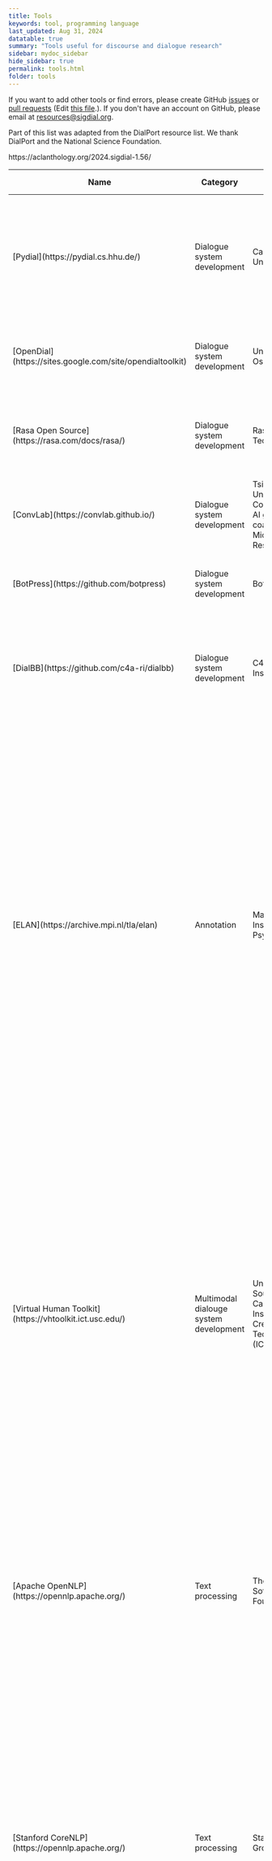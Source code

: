 ```yaml
---
title: Tools
keywords: tool, programming language
last_updated: Aug 31, 2024
datatable: true
summary: "Tools useful for discourse and dialogue research"
sidebar: mydoc_sidebar
hide_sidebar: true
permalink: tools.html
folder: tools
---
```


If you want to add other tools or find errors, please create GitHub [issues](https://github.com/sigdial/sigdial-resources/issues) or [pull requests](https://github.com/sigdial/sigdial-resources/pulls) (Edit [this file](https://github.com/sigdial/sigdial-resources/blob/gh-pages/pages/tools/tools.md).). If you don't have an account on GitHub, please email at <resources@sigdial.org>.


Part of this list was adapted from the DialPort resource list. We thank DialPort and the National Science Foundation.


<div class="datatable-begin"></div>
<table>
<colgroup>
<col width="15%" />
<col width="15%" />
<col width="15%" />
<col width="15%" />
<col width="25%" />
<col width="15%" />
</colgroup>
<thead>
<tr class="header">
<th>Name</th>
<th>Category</th>
<th>Developer</th>
<th>Programming Language</th>
<th>Belief Description</th>
<th>Paper</th>
</tr>
</thead>
<tbody>
<tr>
<td markdown="span">[Pydial](https://pydial.cs.hhu.de/)</td>
<td markdown="span">Dialogue system development</td>
<td markdown="span">Cambridge University</td>
<td markdown="span">Python</td>
<td markdown="span">An open-source end-to-end statistical spoken dialogue system toolkit which provides implementations of statistical approaches for all dialogue system modules. </td>
<td markdown="span">[Ultes et al. 2017](https://aclanthology.org/P17-4013/)</td>
</tr>
<tr>
<td markdown="span">[OpenDial](https://sites.google.com/site/opendialtoolkit)</td>
<td markdown="span">Dialogue system development</td>
<td markdown="span">University of Oslo</td>
<td markdown="span">Java</td>
<td markdown="span">A Java-based, domain-independent toolkit for developing spoken dialogue systems. </td>
<td markdown="span">[Lison and Kennington, 2016](https://aclanthology.org/P16-4012/)</td>
</tr>

<tr>
<td markdown="span">[Rasa Open Source](https://rasa.com/docs/rasa/)</td>
<td markdown="span">Dialogue system development</td>
<td markdown="span">Rasa Technologies</td>
<td markdown="span">Python</td>
<td markdown="span">The most popular open source framework for building chat and voice-based AI assistants.</td>
<td markdown="span">[Bocklisch et al., 2017](https://arxiv.org/abs/1712.05181)</td>
</tr>

<tr>
<td markdown="span">[ConvLab](https://convlab.github.io/)</td>
<td markdown="span">Dialogue system development</td>
<td markdown="span">Tsinghua University Conversational AI group (THU-coai) and Microsoft Research (MSR)</td>
<td markdown="span">Python</td>
<td markdown="span">A flexible dialog system platform based on a unified data format for task-oriented dialog (TOD) datasets.</td>
<td markdown="span">[Zhu et al. 2023](https://aclanthology.org/2023.emnlp-demo.9/)</td>
</tr>
<tr>
<td markdown="span">[BotPress](https://github.com/botpress)</td>
<td markdown="span">Dialogue system development</td>
<td markdown="span">Botpress, Inc.</td>
<td markdown="span">TypeScript</td>
<td markdown="span">The standard developer stack to build, run, and improve conversational AI applications. </td>
<td markdown="span"></td>
</tr>

<tr>
<td markdown="span">[DialBB](https://github.com/c4a-ri/dialbb)</td>
<td markdown="span">Dialogue system development</td>
<td markdown="span">C4A Research Institute, Inc.</td>
<td markdown="span">Python</td>
<td markdown="span">A framework for building dialogue systems. It has been developed as an information technology educational material.</td>
https://aclanthology.org/2024.sigdial-1.56/
<td markdown="span">[Nakano et al. 2024](https://aclanthology.org/2024.sigdial-1.56/)</td>
</tr>

<tr>
<td markdown="span">[ELAN](https://archive.mpi.nl/tla/elan)</td>
<td markdown="span">Annotation</td>
<td markdown="span">Max Planck Institute for Psycholinguistics</td>
<td markdown="span">Java</td>
<td markdown="span">Enables adding an unlimited number of textual annotations to audio and/or video recordings. An annotation can be a sentence, word or gloss, a comment, translation or a description of any feature observed in the media. Annotations can be created on multiple layers, called tiers. Tiers can be hierarchically interconnected. An annotation can either be time-aligned to the media or it can refer to other existing annotations. The content of annotations consists of Unicode text and annotation documents are stored in an XML format (EAF).</td>
<td markdown="span">[Wittenburg et al. 2006](https://aclanthology.org/L06-1082/)</td>
</tr>


<tr>
<td markdown="span">[Virtual Human Toolkit](https://vhtoolkit.ict.usc.edu/)</td>
<td markdown="span">Multimodal dialouge system development</td>
<td markdown="span">University of Southern California (USC) Institute for Creative Technologies (ICT) </td>
<td markdown="span"></td>
<td markdown="span">A collection of modules, tools, and libraries designed to aid and support researchers and developers with the creation of virtual human conversational characters.
Designed for easy mixing and matching with a research project's proprietary or 3rd-party software, the Toolkit provides a widely accepted platform on which new technologies can be built. It is our hope that, together as a research community, we can further develop and explore virtual human research and technologies.
</td>
<td markdown="span">[Hartholt et al. 2022](https://dl.acm.org/doi/10.1145/3514197.3549671)</td>
</tr>

<tr>
<td markdown="span">[Apache OpenNLP](https://opennlp.apache.org/)</td>
<td markdown="span">Text processing</td>
<td markdown="span">The Apache Software Foundation</td>
<td markdown="span">Java</td>
<td markdown="span">OpenNLP supports the most common NLP tasks, such as sentence segmentation, tokenization, lemmatization, part-of-speech tagging, named entity extraction, chunking, parsing, language detection and coreference resolution.
</td>
<td markdown="span"></td>
</tr>

<tr>
<td markdown="span">[Stanford CoreNLP](https://opennlp.apache.org/)</td>
<td markdown="span">Text processing</td>
<td markdown="span">Stanford NLP Group</td>
<td markdown="span">Java</td>
<td markdown="span">CoreNLP enables users to derive linguistic annotations for text, including token and sentence boundaries, parts of speech, named entities, numeric and time values, dependency and constituency parses, coreference, sentiment, quote attributions, and relations. CoreNLP currently supports 8 languages: Arabic, Chinese, English, French, German, Hungarian, Italian, and Spanish.
</td>
<td markdown="span"></td>
</tr>

<tr>
<td markdown="span">[NPCEditor](https://vhtoolkit.ict.usc.edu/VHTK-doc/NPCEditor_14582020.html)</td>
<td markdown="span">Multimodal dialouge system development</td>
<td markdown="span">University of Southern California (USC) Institute for Creative Technologies (ICT) </td>
<td markdown="span">Java/Groovy</td>
<td markdown="span">NPCEditor controls the spoken behavior of the characters in the Virtul Human Toolkit, as well as the structure and logic of the interaction through its dialog manager. It contains a list of user  "Questions" and character "Answers", and the links between them. NPCEditor uses a statistical text classifier to determine the best character response to novel user input, allowing users to converse with the characters with reduced authoring effort. 
</td>
<td markdown="span">[Leuski and Traum, 2010](https://aclanthology.org/L10-1449/)</td>
</tr>


<tr>
<td markdown="span">[MultiSense](https://vhtoolkit.ict.usc.edu/VHTK-doc/MultiSense_14582169.html)</td>
<td markdown="span">Multimodal dialouge system development</td>
<td markdown="span">University of Southern California (USC) Institute for Creative Technologies (ICT) </td>
<td markdown="span"></td>
<td markdown="span">MultiSense is a perception framework that enables multiple sensing and understanding modules to inter-operate simultaneously, broadcasting data through the Perception Markup Language.
</td>
<td markdown="span">[Stratou and Morency, 2017](https://ieeexplore.ieee.org/document/7579221)</td>
</tr>


<!--

libsvm
https://www.csie.ntu.edu.tw/~cjlin/libsvm/

nltk

gensim


Roundtable ??

WoZ toolkit


Whisper

SpaCy



memo for David:

- couldn't find info on roundtable

- I added 

- libsvm is no longer used
  instead i will add nltk, scikit-learn, gensim

ConvoKit


-->


</tbody>
</table>
<div class="datatable-end"></div>




<!--
<div class="datatable-begin"></div>

Food    | Description                                                                                       | Category | Sample type
------- | ------------------------------------------------------------------------------------------------- | -------- | -----------
Apples  | A small, somewhat round and often red-colored, crispy fruit grown on trees.                       | Fruit    | Fuji
Bananas | A long and curved, often-yellow, sweet and soft fruit that grows in bunches in tropical climates. | Fruit    | Snow
Kiwis   | A small, hairy-skinned sweet fruit with green-colored insides and seeds.                          | Fruit    | Golden
Oranges | A spherical, orange-colored sweet fruit commonly grown in Florida and California.                 | Fruit    | Navel

<div class="datatable-end"></div>
-->

